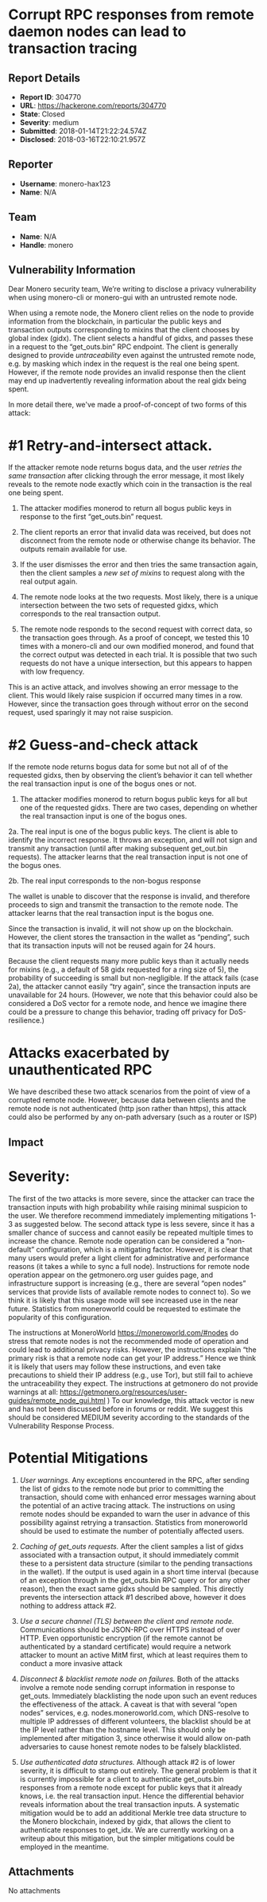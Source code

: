 # Corrupt RPC responses from remote daemon nodes can lead to transaction tracing

## Report Details
- **Report ID**: 304770
- **URL**: https://hackerone.com/reports/304770
- **State**: Closed
- **Severity**: medium
- **Submitted**: 2018-01-14T21:22:24.574Z
- **Disclosed**: 2018-03-16T22:10:21.957Z

## Reporter
- **Username**: monero-hax123
- **Name**: N/A

## Team
- **Name**: N/A
- **Handle**: monero

## Vulnerability Information
Dear Monero security team,
    We’re writing to disclose a privacy vulnerability when using monero-cli or monero-gui with an untrusted remote node.

When using a remote node, the Monero client relies on the node to provide information from the blockchain, in particular the public keys and transaction outputs corresponding to mixins that the client chooses by global index (gidx). The client selects a handful of gidxs, and passes these in a request to the “get_outs.bin” RPC endpoint. The client is generally designed to provide *untraceability* even against the untrusted remote node, e.g. by masking which index in the request is the real one being spent. However, if the remote node provides an invalid response then the client may end up inadvertently revealing information about the real gidx being spent.

In more detail there, we've made a proof-of-concept of two forms of this attack:

#1 Retry-and-intersect attack. 
====
If the attacker remote node returns bogus data, and the user *retries the same transaction* after clicking through the error message, it most likely reveals to the remote node exactly which coin in the transaction is the real one being spent.

1. The attacker modifies monerod to return all bogus public keys in response to the first “get_outs.bin” request.

2. The client reports an error that invalid data was received, but does not disconnect from the remote node or otherwise change its behavior. The outputs remain available for use.

3. If the user dismisses the error and then tries the same transaction again, then the client samples a *new set of mixins* to request along with the real output again.

4. The remote node looks at the two requests. Most likely, there is a unique intersection between the two sets of requested gidxs, which corresponds to the real transaction output.

5. The remote node responds to the second request with correct data, so the transaction goes through.
As a proof of concept, we tested this 10 times with a monero-cli and our own modified monerod, and found that the correct output was detected in each trial. It is possible that two such requests do not have a unique intersection, but this appears to happen with low frequency.

This is an active attack, and involves showing an error message to the client. This would likely raise suspicion if occurred many times in a row. However, since the transaction goes through without error on the second request, used sparingly it may not raise suspicion.

#2 Guess-and-check attack
====
If the remote node returns bogus data for some but not all of of the requested gidxs, then by observing the client’s behavior it can tell whether the real transaction input is one of the bogus ones or not.

1. The attacker modifies monerod to return bogus public keys for all but one of the requested gidxs. There are two cases, depending on whether the real transaction input is one of the bogus ones.

2a. The real input is one of the bogus public keys.
   The client is able to identify the incorrect response. It throws an exception, and will not sign and transmit any transaction (until after making subsequent get_out.bin requests). The attacker learns that the real transaction input is not one of the bogus ones.

2b. The real input corresponds to the non-bogus response

   The wallet is unable to discover that the response is invalid, and therefore proceeds to sign and transmit the transaction to the remote node. The attacker learns that the real transaction input is the bogus one.

Since the transaction is invalid, it will not show up on the blockchain. However, the client stores the transaction in the wallet as “pending”, such that its transaction inputs will not be reused again for 24 hours.

Because the client requests many more public keys than it actually needs for mixins (e.g., a default of 58 gidx requested for a ring size of 5), the probability of succeeding is small but non-negligible. If the attack fails (case 2a), the attacker cannot easily “try again”, since the transaction inputs are unavailable for 24 hours. (However, we note that this behavior could also be considered a DoS vector for a remote node, and hence we imagine there could be a pressure to change this behavior, trading off privacy for DoS-resilience.)

Attacks exacerbated by unauthenticated RPC
======
We have described these two attack scenarios from the point of view of a corrupted remote node. However, because data between clients and the remote node is not authenticated (http json rather than https), this attack could also be performed by any on-path adversary (such as a router or ISP)

## Impact

Severity:
=======
The first of the two attacks is more severe, since the attacker can trace the transaction inputs with high probability while raising minimal suspicion to the user. We therefore recommend immediately implementing mitigations 1-3 as suggested below. The second attack type is less severe, since it has a smaller chance of success and cannot easily be repeated multiple times to increase the chance.
Remote node operation can be considered a “non-default” configuration, which is a mitigating factor. However, it is clear that many users would prefer a light client for administrative and performance reasons (it takes a while to sync a full node). Instructions for remote node operation appear on the getmonero.org user guides page, and infrastructure support is increasing (e.g., there are several “open nodes” services that provide lists of available remote nodes to connect to). So we think it is likely that this usage mode will see increased use in the near future. Statistics from moneroworld could be requested to estimate the popularity of this configuration.

The instructions at MoneroWorld https://moneroworld.com/#nodes do stress that remote nodes is not the recommended mode of operation and could lead to additional privacy risks. However, the instructions explain “the primary risk is that a remote node can get your IP address.” Hence we think it is likely that users may follow these instructions, and even take precautions to shield their IP address (e.g., use Tor), but still fail to achieve the untraceability they expect. The instructions at getmonero do not provide warnings at all: https://getmonero.org/resources/user-guides/remote_node_gui.html )
To our knowledge, this attack vector is new and has not been discussed before in forums or reddit.
We suggest this should be considered MEDIUM severity according to the standards of the Vulnerability Response Process.

Potential Mitigations
=========
1. _User warnings._ Any exceptions encountered in the RPC, after sending the list of gidxs to the remote node but prior to committing the transaction, should come with enhanced error messages warning about the potential of an active tracing attack. The instructions on using remote nodes should be expanded to warn the user in advance of this possibility against retrying a transaction. Statistics from moneroworld should be used to estimate the number of potentially affected users.

2. _Caching of get_outs requests._ After the client samples a list of gidxs associated with a transaction output, it should immediately commit these to a persistent data structure (similar to the pending transactions in the wallet). If the output is used again in a short time interval (because of an exception through in the get_outs.bin RPC query or for any other reason), then the exact same gidxs should be sampled. This directly prevents the intersection attack #1 described above, however it does nothing to address attack #2.

3. _Use a secure channel (TLS) between the client and remote node._ Communications should be JSON-RPC over HTTPS instead of over HTTP. Even opportunistic encryption (if the remote cannot be authenticated by a standard certificate) would require a network attacker to mount an active MitM first, which at least requires them to conduct a more invasive attack

4. _Disconnect & blacklist remote node on failures._
Both of the attacks involve a remote node sending corrupt information in response to get_outs. Immediately blacklisting the node upon such an event reduces the effectiveness of the attack. A caveat is that with several “open nodes” services, e.g. nodes.moneroworld.com, which DNS-resolve to multiple IP addresses of different volunteers, the blacklist should be at the IP level rather than the hostname level. This should only be implemented after mitigation 3, since otherwise it would allow on-path adversaries to cause honest remote nodes to be falsely blacklisted.

5. _Use authenticated data structures._ Although attack #2 is of lower severity, it is difficult to stamp out entirely. The general problem is that it is currently impossible for a client to authenticate get_outs.bin responses from a remote node except for public keys that it already knows, i.e. the real transaction input. Hence the differential behavior reveals information about the treal transaction inputs. A systematic mitigation would be to add an additional Merkle tree data structure to the Monero blockchain, indexed by gidx, that allows the client to authenticate responses to get_idx. We are currently working on a writeup about this mitigation, but the simpler mitigations could be employed in the meantime.

## Attachments
No attachments
